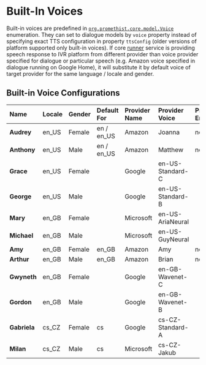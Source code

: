 # Built-In Voices

Built-in voices are predefined in [`org.promethist.core.model.Voice`](https://github.com/PromethistAI/core/blob/master/lib/src/main/kotlin/org/promethist/core/model/Voice.kt) enumeration. They can set to dialogue models by `voice` property instead of specifying exact TTS configuration in property `ttsConfig` \(older versions of platform supported only built-in voices\). If core [runner](../core-services/runner.md) service is providing speech response to IVR platform from different provider than voice provider specified for dialogue or particular speech \(e.g. Amazon voice specified in dialogue running on Google Home\), it will substitute it by default voice of target provider for the same language / locale and gender. 

## Built-in Voice Configurations

| Name | Locale | Gender | Default For | Provider Name | Provider Voice | Provider Engine |
| :--- | :--- | :--- | :--- | :--- | :--- | :--- |
| **Audrey** | en\_US | Female | en / en\_US | Amazon | Joanna | neural |
| **Anthony** | en\_US | Male | en / en\_US | Amazon | Matthew | neural |
| **Grace** | en\_US | Female |  | Google | en-US-Standard-C |  |
| **George** | en\_US | Male |  | Google | en-US-Standard-B |  |
| **Mary** | en\_GB | Female |  | Microsoft | en-US-AriaNeural |  |
| **Michael** | en\_GB | Male |  | Microsoft | en-US-GuyNeural |  |
| **Amy** | en\_GB | Female | en\_GB | Amazon | Amy | neural |
| **Arthur** | en\_GB | Male | en\_GB | Amazon | Brian | neural |
| **Gwyneth** | en\_GB | Female |  | Google | en-GB-Wavenet-C |  |
| **Gordon** | en\_GB | Male |  | Google | en-GB-Wavenet-B |  |
| **Gabriela** | cs\_CZ | Female | cs | Google | cs-CZ-Standard-A |  |
| **Milan** | cs\_CZ | Male | cs | Microsoft | cs-CZ-Jakub |  |

